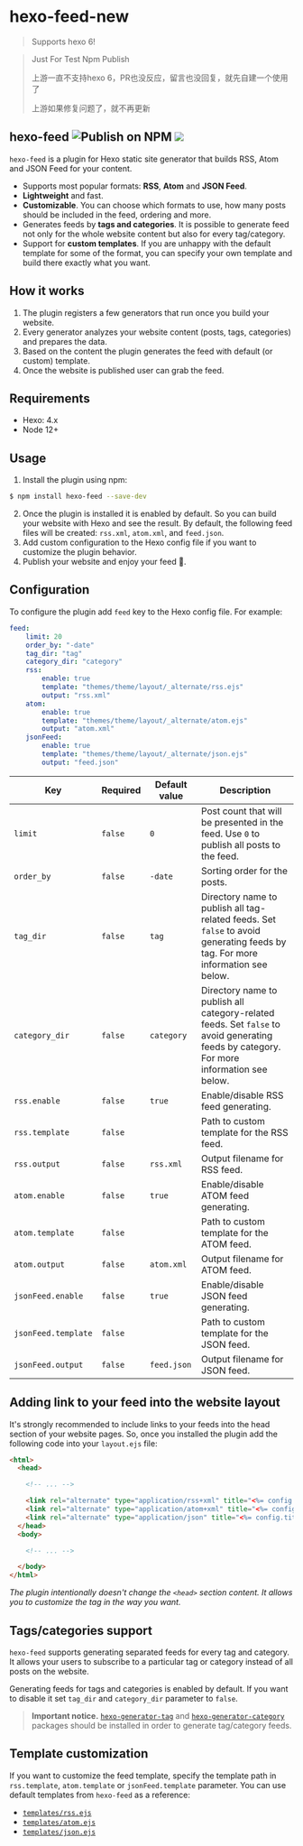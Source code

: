 # hexo-feed-new

> Supports hexo 6!

> Just For Test Npm Publish
>
> 上游一直不支持hexo 6，PR也没反应，留言也没回复，就先自建一个使用了
>
> 上游如果修复问题了，就不再更新

## hexo-feed  ![Publish on NPM](https://github.com/sergeyzwezdin/hexo-feed/workflows/Publish%20on%20NPM/badge.svg?branch=master) ![](https://img.shields.io/npm/v/hexo-feed)
`hexo-feed` is a plugin for Hexo static site generator that builds RSS, Atom and JSON Feed for your content.

* Supports most popular formats: **RSS**, **Atom** and **JSON Feed**.
* **Lightweight** and fast.
* **Customizable**. You can choose which formats to use, how many posts should be included in the feed, ordering and more.
* Generates feeds by **tags and categories**. It is possible to generate feed not only for the whole website content but also for every tag/category.
* Support for **custom templates**. If you are unhappy with the default template for some of the format, you can specify your own template and build there exactly what you want.

## How it works

1. The plugin registers a few generators that run once you build your website.
2. Every generator analyzes your website content (posts, tags, categories) and prepares the data.
3. Based on the content the plugin generates the feed with default (or custom) template.
4. Once the website is published user can grab the feed.

## Requirements

- Hexo: 4.x
- Node 12+

## Usage

1. Install the plugin using npm:
```bash
$ npm install hexo-feed --save-dev
```
2. Once the plugin is installed it is enabled by default. So you can build your website with Hexo and see the result. By default, the following feed files will be created: `rss.xml`, `atom.xml`, and `feed.json`.
3. Add custom configuration to the Hexo config file if you want to customize the plugin behavior.
4. Publish your website and enjoy your feed 🎉.

## Configuration

To configure the plugin add `feed` key to the Hexo config file. For example:

```yaml
feed:
    limit: 20
    order_by: "-date"
    tag_dir: "tag"
    category_dir: "category"
    rss:
        enable: true
        template: "themes/theme/layout/_alternate/rss.ejs"
        output: "rss.xml"
    atom:
        enable: true
        template: "themes/theme/layout/_alternate/atom.ejs"
        output: "atom.xml"
    jsonFeed:
        enable: true
        template: "themes/theme/layout/_alternate/json.ejs"
        output: "feed.json"
```

| Key | Required | Default value | Description |
| --- | --- | --- | --- |
| `limit` | `false` | `0` | Post count that will be presented in the feed. Use `0` to publish all posts to the feed. |
| `order_by` | `false` | `-date` | Sorting order for the posts. |
| `tag_dir` | `false` | `tag` | Directory name to publish all tag-related feeds. Set `false` to avoid generating feeds by tag. For more information see below. |
| `category_dir` | `false` | `category` | Directory name to publish all category-related feeds. Set `false` to avoid generating feeds by category. For more information see below. |
| `rss.enable` | `false` | `true` | Enable/disable RSS feed generating. |
| `rss.template` | `false` | | Path to custom template for the RSS feed. |
| `rss.output` | `false` | `rss.xml` | Output filename for RSS feed. |
| `atom.enable` | `false` | `true` | Enable/disable ATOM feed generating. |
| `atom.template` | `false` | | Path to custom template for the ATOM feed. |
| `atom.output` | `false` | `atom.xml` | Output filename for ATOM feed. |
| `jsonFeed.enable` | `false` | `true` | Enable/disable JSON feed generating. |
| `jsonFeed.template` | `false` | | Path to custom template for the JSON feed. |
| `jsonFeed.output` | `false` | `feed.json` | Output filename for JSON feed. |

## Adding link to your feed into the website layout

It's strongly recommended to include links to your feeds into the head section of your website pages. So, once you installed the plugin add the following code into your `layout.ejs` file:

```html
<html>
  <head>

    <!-- ... -->

    <link rel="alternate" type="application/rss+xml" title="<%= config.title %>" href="<%= full_url_for(`/rss.xml}`) %>" />
    <link rel="alternate" type="application/atom+xml" title="<%= config.title %>" href="<%= full_url_for(`/atom.xml`) %>" />
    <link rel="alternate" type="application/json" title="<%= config.title %>" href="<%= full_url_for(`/feed.json`) %>" />
  </head>
  <body>

    <!-- ... -->

  </body>
</html>
```

*The plugin intentionally doesn't change the `<head>` section content. It allows you to customize the tag in the way you want.*

## Tags/categories support

`hexo-feed` supports generating separated feeds for every tag and category. It allows your users to subscribe to a particular tag or category instead of all posts on the website.

Generating feeds for tags and categories is enabled by default. If you want to disable it set `tag_dir` and `category_dir` parameter to `false`.

> **Important notice.** [`hexo-generator-tag`](https://www.npmjs.com/package/hexo-generator-tag) and [`hexo-generator-category`](https://www.npmjs.com/package/hexo-generator-category) packages should be installed in order to generate tag/category feeds.

## Template customization

If you want to customize the feed template, specify the template path in `rss.template`, `atom.template` or `jsonFeed.template` parameter. You can use default templates from `hexo-feed` as a reference:

* [`templates/rss.ejs`](https://github.com/sergeyzwezdin/hexo-feed/blob/master/lib/templates/rss.ejs)
* [`templates/atom.ejs`](https://github.com/sergeyzwezdin/hexo-feed/blob/master/lib/templates/atom.ejs)
* [`templates/json.ejs`](https://github.com/sergeyzwezdin/hexo-feed/blob/master/lib/templates/json.ejs)

